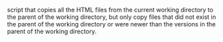 script that copies all the HTML files from the current working directory to the parent of the working directory, but only copy files that did not exist in the parent of the working directory or were newer than the versions in the parent of the working directory.